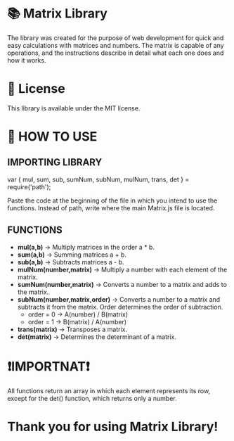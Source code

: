 # 📚 Matrix Library

The library was created for the purpose of web development for quick and easy calculations with matrices and numbers. The matrix is ​​capable of any operations, and the instructions describe in detail what each one does and how it works.

# 📄 License

This library is available under the MIT license.

# 📖 HOW TO USE

## IMPORTING LIBRARY

var { mul, sum, sub, sumNum, subNum, mulNum, trans, det } = require('path');

Paste the code at the beginning of the file in which you intend to use the functions. Instead of path, write where the main Matrix.js file is located.

## FUNCTIONS

- **mul(a,b)** -> Multiply matrices in the order a * b.
- **sum(a,b)** -> Summing matrices a + b.
- **sub(a,b)** -> Subtracts matrices a - b.
- **mulNum(number,matrix)** -> Multiply a number with each element of the matrix.
- **sumNum(number,matrix)** -> Converts a number to a matrix and adds to the matrix.
- **subNum(number,matrix,order)** -> Converts a number to a matrix and subtracts it from the matrix. Order determines the order of subtraction.
  - order = 0 -> A(number) / B(matrix)
  - order = 1 -> B(matrix) / A(number)
- **trans(matrix)** -> Transposes a matrix.
- **det(matrix)** -> Determines the determinant of a matrix.

# ❗**IMPORTNAT**❗

All functions return an array in which each element represents its row, except for the det() function, which returns only a number.

# Thank you for using Matrix Library!
